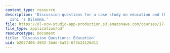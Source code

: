 ```yaml
---
content_type: resource
description: 'Discussion questions for a case study on education and the workplace:
  Ishi''s Dilemma.'
file: https://ol-ocw-studio-app-production.s3.amazonaws.com/courses/17-541-japanese-politics-and-society-fall-2008/b202740649323bdd5a526f3b24126d11_questions3.pdf
file_type: application/pdf
resourcetype: Document
title: 'Discussion Questions: Education'
uid: b2027406-4932-3bdd-5a52-6f3b24126d11
---
```

